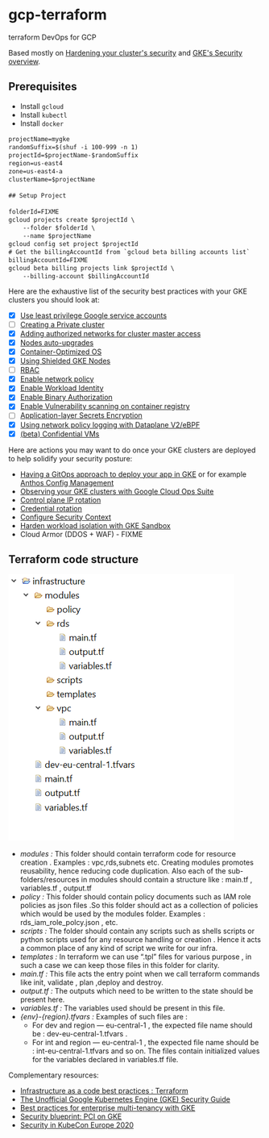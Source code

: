 # gcp-terraform

terraform DevOps for GCP

Based mostly on [Hardening your cluster's security](https://cloud.google.com/kubernetes-engine/docs/how-to/hardening-your-cluster) and [GKE's Security overview](https://cloud.google.com/kubernetes-engine/docs/concepts/security-overview).


## Prerequisites

- Install `gcloud`
- Install `kubectl`
- Install `docker`

```
projectName=mygke
randomSuffix=$(shuf -i 100-999 -n 1)
projectId=$projectName-$randomSuffix
region=us-east4
zone=us-east4-a
clusterName=$projectName

## Setup Project

folderId=FIXME
gcloud projects create $projectId \
    --folder $folderId \
    --name $projectName
gcloud config set project $projectId
# Get the billingAccountId from `gcloud beta billing accounts list`
billingAccountId=FIXME
gcloud beta billing projects link $projectId \
    --billing-account $billingAccountId
```

Here are the exhaustive list of the security best practices with your GKE clusters you should look at:
- [X] [Use least privilege Google service accounts](https://cloud.google.com/kubernetes-engine/docs/how-to/hardening-your-cluster#use_least_privilege_sa)
- [ ] [Creating a Private cluster](https://cloud.google.com/kubernetes-engine/docs/how-to/private-clusters)
- [X] [Adding authorized networks for cluster master access](https://cloud.google.com/kubernetes-engine/docs/how-to/authorized-networks)
- [X] [Nodes auto-upgrades](https://cloud.google.com/kubernetes-engine/docs/concepts/node-auto-upgrades)
- [X] [Container-Optimized OS](https://cloud.google.com/container-optimized-os/docs/concepts/features-and-benefits)
- [X] [Using Shielded GKE Nodes](https://cloud.google.com/kubernetes-engine/docs/how-to/shielded-gke-nodes)
- [ ] [RBAC](https://cloud.google.com/kubernetes-engine/docs/how-to/role-based-access-control)
- [X] [Enable network policy](https://cloud.google.com/kubernetes-engine/docs/how-to/network-policy)
- [X] [Enable Workload Identity](https://cloud.google.com/kubernetes-engine/docs/how-to/workload-identity)
- [X] [Enable Binary Authorization](https://cloud.google.com/binary-authorization/docs/overview)
- [X] [Enable Vulnerability scanning on container registry](https://cloud.google.com/container-registry/docs/vulnerability-scanning)
- [ ] [Application-layer Secrets Encryption](https://cloud.google.com/kubernetes-engine/docs/how-to/encrypting-secrets)
- [X] [Using network policy logging with Dataplane V2/eBPF](https://cloud.google.com/kubernetes-engine/docs/how-to/network-policy-logging)
- [X] [(beta) Confidential VMs](https://cloud.google.com/blog/products/identity-security/introducing-google-cloud-confidential-computing-with-confidential-vms)

Here are actions you may want to do once your GKE clusters are deployed to help solidify your security posture:
- [Having a GitOps approach to deploy your app in GKE](https://www.weave.works/blog/what-is-gitops-really) or for example [Anthos Config Management](https://cloud.google.com/anthos/config-management)
- [Observing your GKE clusters with Google Cloud Ops Suite](https://cloud.google.com/stackdriver/docs/solutions/gke/observing)
- [Control plane IP rotation](https://cloud.google.com/kubernetes-engine/docs/how-to/ip-rotation)
- [Credential rotation](https://cloud.google.com/kubernetes-engine/docs/how-to/credential-rotation)
- [Configure Security Context](https://kubernetes.io/docs/tasks/configure-pod-container/security-context/)
- [Harden workload isolation with GKE Sandbox](https://cloud.google.com/kubernetes-engine/docs/how-to/sandbox-pods)
- Cloud Armor (DDOS + WAF) - FIXME

##  Terraform code structure

![code-structure](docs/images/code-structure.png)
- _modules :_ This folder should contain terraform code for resource creation . Examples : vpc,rds,subnets etc. Creating modules promotes reusability, hence reducing code duplication. Also each of the sub-folders/resources in modules should contain a structure like : main.tf , variables.tf , output.tf
- _policy :_ This folder should contain policy documents such as IAM role policies as json files .So this folder should act as a collection of policies which would be used by the modules folder. Examples : rds_iam_role_polcy.json , etc.
- _scripts :_ The folder should contain any scripts such as shells scripts or python scripts used for any resource handling or creation . Hence it acts a common place of any kind of script we write for our infra.
- _templates :_ In terraform we can use “.tpl” files for various purpose , in such a case we can keep those files in this folder for clarity.
- _main.tf :_ This file acts the entry point when we call terraform commands like init, validate , plan ,deploy and destroy.
- _output.tf :_ The outputs which need to be written to the state should be present here.
- _variables.tf :_ The variables used should be present in this file.
- _{env}-{region}.tfvars :_ Examples of such files are :
  - For dev and region — eu-central-1 , the expected file name should be : dev-eu-central-1.tfvars .
  - For int and region — eu-central-1 , the expected file name should be : int-eu-central-1.tfvars and so on.
  The files contain initialized values for the variables declared in variables.tf file.

Complementary resources:
- [Infrastructure as a code best practices : Terraform](https://medium.com/@ranjana-jha/infrastructure-as-a-code-best-practices-terraform-d7ae4291d621)
- [The Unofficial Google Kubernetes Engine (GKE) Security Guide](https://gkesecurity.guide/)
- [Best practices for enterprise multi-tenancy with GKE](https://cloud.google.com/kubernetes-engine/docs/best-practices/enterprise-multitenancy)
- [Security blueprint: PCI on GKE](https://cloud.google.com/architecture/blueprints/gke-pci-dss-blueprint)
- [Security in KubeCon Europe 2020](https://blog.aquasec.com/kubecon-2020-europe)